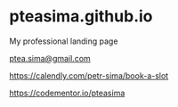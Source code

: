 # pteasima.github.io
My professional landing page

ptea.sima@gmail.com

https://calendly.com/petr-sima/book-a-slot

https://codementor.io/pteasima

